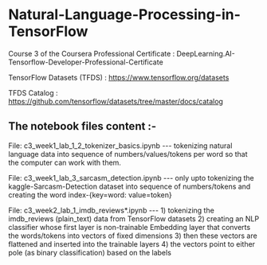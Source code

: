 # Natural-Language-Processing-in-TensorFlow
Course 3 of the Coursera Professional Certificate : DeepLearning.AI-Tensorflow-Developer-Professional-Certificate

TensorFlow Datasets (TFDS) : https://www.tensorflow.org/datasets

TFDS Catalog : https://github.com/tensorflow/datasets/tree/master/docs/catalog

## The notebook files content :- 
File: c3_week1_lab_1_2_tokenizer_basics.ipynb --- tokenizing natural language data into sequence of numbers/values/tokens per word so that the computer can work with them.

File: c3_week1_lab_3_sarcasm_detection.ipynb --- only upto tokenizing the kaggle-Sarcasm-Detection dataset into sequence of numbers/tokens and creating the word index-{key=word: value=token}

File: c3_week2_lab_1_imdb_reviews*.ipynb --- 1) tokenizing the imdb_reviews (plain_text) data from TensorFlow datasets  2) creating an NLP classifier whose first layer is non-trainable Embedding layer that converts the words/tokens into vectors of fixed dimensions   3) then these vectors are flattened and inserted into the trainable layers   4) the vectors point to either pole (as binary classification) based on the labels
